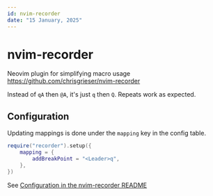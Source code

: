 ```yaml
---
id: nvim-recorder
date: "15 January, 2025"
---
```


# nvim-recorder

Neovim plugin for simplifying macro usage
https://github.com/chrisgrieser/nvim-recorder

Instead of `qA` then `@A`, it's just `q` then `Q`.
Repeats work as expected.

## Configuration

Updating mappings is done under the `mapping` key in the config table.

```lua
require("recorder").setup({
    mapping = {
        addBreakPoint = "<Leader>q",
    },
})
```

See [Configuration in the nvim-recorder README](https://github.com/chrisgrieser/nvim-recorder#configuration)


